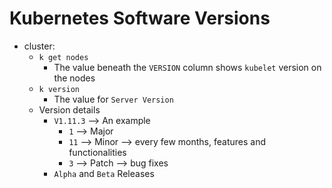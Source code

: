 Kubernetes Software Versions
============================

- cluster:
   - `k get nodes`
      - The value beneath the `VERSION` column shows `kubelet` version on the nodes
   - `k version`
      - The value for `Server Version`
   - Version details
      - `V1.11.3` --> An example
         - `1` --> Major
         - `11` --> Minor --> every few months, features and functionalities
         - `3` --> Patch --> bug fixes
      - `Alpha` and `Beta` Releases
